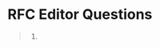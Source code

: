 # RFC Editor Questions

> 1) <!-- [rfced] xml2rfc returns a number of warnings and suggest that
> viewBox be used.  Please review and let us know if you would like to make
> any updates. 
> 
> Examples:
> rfc9420.xml(434): Warning: Found SVG with width or height specified, which will make the artwork not scale.  Specify a viewBox only to let the artwork scale.
> rfc9420.xml(568): Warning: Found SVG with width or height specified, which will make the artwork not scale.  Specify a viewBox only to let the artwork scale.
> ...
> rfc9420.xml(5759): Warning: Found SVG with width or height specified, which will make the artwork not scale.  Specify a viewBox only to let the artwork scale.
> rfc9420.xml(8128): Warning: Found SVG with width or height specified, which will make the artwork not scale.  Specify a viewBox only to let the artwork scale.
> -->

The document's viewBox setting is correct; xml2rfc's default is wrong.  Setting
width and height ensures that the SVG's scale and positioning is consistent with
the text across scaling.


> 2) <!-- [rfced] Please insert any keywords (beyond those that appear in
> the title) for use on https://www.rfc-editor.org/search. -->

The authors' XML file now has 


> 3) <!--[rfced] Section 2. Should the terminology be placed in alphabetical
> order, or do you prefer the current ordering? Please review and
> let us know your preference.
> -->     
> 
> 
> 4) <!-- [rfced] Please review the "type" attribute of each sourcecode
> element in the XML file to ensure correctness.
> 
> Note that "tls-presentation" (not "tls") is already considered an
> acceptable "type" per the current list of preferred values
> (https://www.rfc-editor.org/materials/sourcecode-types.txt). Would it make
> sense to update instances of type "tls" to "tls-presentation".  Are you
> recommending that "tls" be added as a new type?  Note that it is also
> acceptable to leave the "type" attribute not set.
> 
> In addition, review each artwork element. Specifically,
> should any artwork element be tagged as sourcecode or another
> element?
>  -->
> 
> 
> 5) <!-- [rfced] In the html and pdf outputs, the text enclosed in <tt> is
> output in fixed-width font. In the txt output, there are no changes to the
> font, and the quotation marks have been removed.
> 
> In the html and pdf outputs, the text enclosed in <em> is output in
> italics. In the txt output, the text enclosed in <em> appears with an
> underscore before and after.
> 
> Please review carefully and let us know if the output is acceptable or if
> any updates are needed.
> -->
> 
> 
> 6) <!--[rfced] We note that <sup> is used for superscript, but not for
> all instances. Please review and let us know if you would like to
> use <sup> for the instances that do not contain the <sup> element.
> -->
> 
> 
> 7) <!--[rfced] Would it be correct to say that a member "sends" a Welcome
> message to a new client instead of "broadcasts" it since the
> Welcome is only being distributed to one client?
> 
> Original:
>    Any member of the group can download a KeyPackage for a new client
>    and broadcast Add and Commit messages that the current group will
>    use to update their state, and a Welcome message that the new client
>    can use to initialize its state and join the group.
> 
> Perhaps:
>    Any member of the group can download a KeyPackage for a new client
>    and broadcast Add and Commit messages that the current group will
>    use to update their state, and send a Welcome message that
>    the new client can use to initialize its state and join the group.
> -->
> 
> 
> 8) <!--[rfced] Please review whether any of the notes in this document
> should be in the <aside> element. It is defined as "a container for
> content that is semantically less important or tangential to the
> content that surrounds it" (https://authors.ietf.org/en/rfcxml-vocabulary#aside).
> -->
> 
> 
> 9) <!--[rfced] May we shorten the title for Figure 4 by moving the second
> sentence to a note below the figure? The note may be indented or
> in an <aside> element. Please let us know your preference.
> 
> Original:
>    Figure 4: Client B proposes to update its key, and client A commits the
>    proposal. As a result, the keys for both B and A updated, so
>    the group has post-compromise security with respect to both
>    of them.
> 
> Perhaps:
>    Figure 4: Client B proposes to update its key, and client A commits the
>    proposal
> 
>    Note: As a result of client A commiting client B's proposal,
>    the keys for both A and B updated, so the group has
>    post-compromise security with respect to both of them.
> -->
> 
> 
> 10) <!--[rfced] Is the intended meaning that the right subtree is the same
> as the left subtree? If so, may we update the text in parentheses
> for clarity as follows?
> 
> Original:
>    For a given parent node, its left subtree is the subtree with
>    its left child as head (respectively right subtree).
> 
> Perhaps:
>    For a given parent node, its left subtree is the subtree with its
>    left child as the head (and respectively, its right subtree has its
>    right child as the head).
> -->
> 
> 
> 11) <!--[rfced] Tables 2, 3, 5, 7, and 15 do not have titles. If you would
> like to add titles, please provide the desired text.
> -->
> 
> 
> 12) <!--[rfced] We capitalized the following instance of "r" and "s" to
> match use in RFC 8032; please let us know of any objections.
> 
> Original:
>    In particular, ECDSA signatures are DER-encoded and EdDSA
>    signatures are defined as the concatenation of r and s as
>    specified in [RFC8032].
> 
> Current:
>    In particular, ECDSA signatures are DER encoded, and EdDSA
>    signatures are defined as the concatenation of R and S,
>    as specified in [RFC8032].
> -->
> 
> 
> 13) <!--[rfced] We do not see "SealBase" or "OpenBase" in RFC 9180, but we
> do see "Seal()" and "Open()". We assume that these are one in the
> same; however, if any further updates are needed for consistency,
> please let us know.
> 
> Current:
>    Here, the functions SealBase and OpenBase are defined [RFC9180],
>    using the HPKE algorithms specified by the group's ciphersuite.
> -->
> 
> 
> 14) <!--[rfced] The following lines are over the 72-character limit (and
> over the 69-character limit for ASCII artwork). Please let us
> know how you would like to shorten/wrap the lines.
> 
> Section 5.2:
>   MakeKeyPackageRef(value) = RefHash("MLS 1.0 KeyPackage Reference", value) (4 over)
>   MakeProposalRef(value)   = RefHash("MLS 1.0 Proposal Reference", value)   (2 over)
> 
> Figure 12:
>   Proposal        Commit     Application Data   (1 over)
>   V           |                  +- Asymmetric  (9 over)
>   FramedContentAuthData |     |   Sign / Verify (12 over)
>   +- Symmetric        (8 over)
>   Protect / Unprotect (18 over)
> 
> Section 7.7
>   +- - new member (2 over)
> 
> Section 12.4.3.1:
>   encrypted_group_info, group_secrets) (10 over)
> 
> Section 12.4.3.1:
>   encrypted_group_info, kem_output, ciphertext) (9 over)
> 
> Appendix D:
>   raise Exception("Cannot truncate a tree with 0 or 1 nodes") (2 over)
> -->
> 
> 
> 15) <!--[rfced] We notice that the text "See IANA registry for registered
> values" is included within four of the sourcecode elements (see
> Sections 5.3, 6, 7.2, and 12.1).  Would it be better to refer to the registry name and add a pointer to the relevant section in the document? 
> 
> One example:
> 
> Original:
>    Using the terminology from [RFC6125], a Credential provides
>    "presented identifiers", and it is up to the application to
>    supply a "reference identifier" for the authenticated client,
>    if any.
> 
>    // See IANA registry for registered values
>    uint16 CredentialType;
> 
>    struct {
>        opaque cert_data<V>;
>    } Certificate;
> 
>    struct {
>        CredentialType credential_type;
>        select (Credential.credential_type) {
>            case basic:
>                opaque identity<V>;
> 
>            case x509:
>                Certificate certificates<V>;
>        };
>    } Credential;
> 
> Perhaps:
>    Using the terminology from [RFC6125], a Credential provides
>    "presented identifiers", and it is up to the application to
>    supply a "reference identifier" for the authenticated client,
>    if any.
> 
>    Note: See the "MLS Credential Types" registry (Section 17.5).
> 
>    uint16 CredentialType;
> 
>    struct {
>        opaque cert_data<V>;
>    } Certificate;
> 
>    struct {
>        CredentialType credential_type;
>        select (Credential.credential_type) {
>            case basic:
>                opaque identity<V>;
> 
>            case x509:
>                Certificate certificates<V>;
>        };
>    } Credential;
> -->
> 
> 
> 16) <!--[rfced] FYI: We added "and" before "represented". If that is not
> correct, please let us know.
> 
> Original:
>    Whether these fields can be computed by the client represented by the
>    LeafNode depends on when the LeafNode was created.
> 
> Current:
>    Whether these fields can be computed by the client and represented by the
>    LeafNode depends on when the LeafNode was created.
> -->
> 
> 
> 17) <!--[rfced] The first part of the following sentence does not parse;
> is there text missing after "ratchet"? Please let us know how we
> may update this for clarity.
> 
> Original:
>    After generating fresh key material and applying it to ratchet
>    forward their local tree state as described in the Section 7.4, the
>    generator broadcasts this update to other members of the group in a
>    Commit message, who apply it to keep their local views of the tree in
>    sync with the sender's.
> -->
> 
> 
> 18) <!--[rfced] Section 7.9. Should this example have a figure number?
> 
> Original:
> 
>          Y
>        __|__
>       /     \
>      _       _
>     / \     / \
>    E   _   G   _
> -->
> 
> 
> 19) <!--[rfced] Is this text intended to be a serial list? Also, should
> "credential" be singular or plural (i.e., "a credential" or "credentials")?
> 
> Original:
>     -  Ratchet tree: A tree with a single node, a leaf containing an
>        HPKE public key and credential for the creator
> 
> Perhaps:
>     -  Ratchet tree: A tree with a single node, a leaf containing an
>        HPKE public key, and a credential for the creator
> -->
> 
> 
> 20) <!--[rfced] To avoid redundancy, would you like to streamline this
>  list by updating the introductory sentence, removing "It
>  contains" from each bullet point, and rephrasing the last point
>  as follows?
> 
> Original:
>   For a regular, i.e. not external, commit the list is invalid if any of the following occurs:
> 
>   * It contains an individual proposal that is invalid as specified in Section 12.1.
>   * It contains an Update proposal generated by the committer.
>   * It contains a Remove proposal that removes the committer.
>   * It contains multiple Update and/or Remove proposals that apply to the same leaf.
>     If the committer has received multiple such proposals they SHOULD prefer any Remove
>     received, or the most recent Update if there are no Removes.
>   * It contains multiple Add proposals that contain KeyPackages that represent the same
>     client according to the application (for example, identical signature keys).
>   * It contains an Add proposal with a KeyPackage that represents a client already in
>     the group according to the application, unless there is a Remove proposal in the
>     list removing the matching client from the group.
>   * It contains multiple PreSharedKey proposals that reference the same PreSharedKeyID.
>   * It contains multiple GroupContextExtensions proposals.
>   * It contains a ReInit proposal together with any other proposal. If the committer has
>     received other proposals during the epoch, they SHOULD prefer them over the ReInit
>     proposal, allowing the ReInit to be resent and applied in a subsequent epoch.
>   * It contains an ExternalInit proposal.
>   * It contains a proposal with a non-default proposal type that is not supported by
>     some members of the group that will process the Commit (i.e., members being added or
>     removed by the Commit do not need to support the proposal type).
>   * After processing the commit the ratchet tree is invalid, in particular, if it contains
>     any leaf node that is invalid according to Section 7.3.
> 
> Perhaps:
>   For a regular, i.e., not external, commit, the list is invalid if it contains any of the
>   following:
> 
>   * An individual proposal that is invalid as specified in Section 12.1
>   * An Update proposal generated by the committer
>   * A Remove proposal that removes the committer
>   * Multiple Update and/or Remove proposals that apply to the same leaf.
>     If the committer has received multiple such proposals they SHOULD prefer any Remove
>     received, or the most recent Update if there are no Removes.
>   * Multiple Add proposals that contain KeyPackages that represent the same
>     client according to the application (for example, identical signature keys)
>   * An Add proposal with a KeyPackage that represents a client already in
>     the group according to the application, unless there is a Remove proposal in the
>     list removing the matching client from the group
>   * Multiple PreSharedKey proposals that reference the same PreSharedKeyID
>   * Multiple GroupContextExtensions proposals
>   * A ReInit proposal together with any other proposal. If the committer has
>     received other proposals during the epoch, they SHOULD prefer them over the ReInit
>     proposal, allowing the ReInit to be resent and applied in a subsequent epoch.
>   * An ExternalInit proposal
>   * A proposal with a non-default proposal type that is not supported by
>     some members of the group that will process the Commit (i.e., members being added or
>     removed by the Commit do not need to support the proposal type)
>   * An invalid ratchet tree after processing the commit, in particular, if it contains any
>     node that is invalid according to Section 7.3
> -->
> 
> 
> 21) <!--[rfced] Is the intended meaning that the proposals field is
> populated from "Proposals received during the current epoch" and
> "an empty path field" (option A) or that an initial Commit object
> and an empty path field should be constructed (option B)? Please
> clarify.
> 
> Original:
>    *  Construct an initial Commit object with the proposals field
>       populated from Proposals received during the current epoch,
>       and an empty path field.
> 
> Perhaps:
> A) *  Construct an initial Commit object with the proposals field
>       populated from Proposals received during the current epoch
>       and from an empty path field.
> 
> or
> 
> B) *  Construct an initial Commit object with the proposals field
>       populated from Proposals received during the current epoch,
>       and construct an empty path field.
> -->
> 
> 
> 22) <!--[rfced] In order for the following list to be parallel, we would
> like to update the first 3 points with verbs as shown below.
> Please let us know if this is agreeable or if you prefer otherwise.
> 
> Original:
>    *  Construct a GroupInfo reflecting the new state:
> 
>       -  Group ID, epoch, tree, confirmed transcript hash, interim
>          transcript hash, and group context extensions from the new
>          state
> 
>       -  The confirmation_tag from the FramedContentAuthData object
> 
>       -  Other extensions as defined by the application
> 
>       -  Optionally derive an external keypair as described in Section 8
>          (required for External Commits, see Section 12.4.3.2)
> 
>       -  Sign the GroupInfo using the member's private signing key
> 
>       -  Encrypt the GroupInfo using the key and nonce derived from the
>          joiner_secret for the new epoch (see Section 12.4.3.1)
> Perhaps:
>    *  Construct a GroupInfo reflecting the new state as follows:
> 
>       -  Derive a Group ID, an epoch, a tree, a confirmed transcript hash,
>          an interim transcript hash, and group context extensions from the
>          new state.
> 
>       -  Create the confirmation_tag from the FramedContentAuthData object.
> 
>       -  Use other extensions as defined by the application.
> 
>       -  Optionally derive an external key pair, as described in Section 8
>          (required for External Commits; see Section 12.4.3.2).
> 
>       -  Sign the GroupInfo using the member's private signing key.
> 
>       -  Encrypt the GroupInfo using the key and nonce derived from the
>          joiner_secret for the new epoch (see Section 12.4.3.1).
> -->
> 
> 
> 23) <!--[rfced] Should the first 2 items in this list perhaps be a part of
> the introductory sentence since they seem to be informational
> rather than actions?
> 
> Original:
>    *  Construct a new group state using the information in the GroupInfo
>       object.
> 
>       -  The GroupContext is the group_context field from the GroupInfo
>          object.
> 
>       -  The new member's position in the tree is at the leaf my_leaf,
>          as defined above.
> 
>       -  Update the leaf my_leaf with the private key corresponding to
>          the public key in the node.
> 
>       -  If the path_secret value is set in the GroupSecrets object:
>          Identify the lowest common ancestor of the leaf node my_leaf
>          [...]
> 
> Perhaps:
>    *  Construct a new group state using the information in the GroupInfo
>       object. Note that the GroupContext is the group_context field from
>       the GroupInfo object, and the new member's position in the tree is
>       at the leaf my_leaf, as defined above.
> 
>       -  Update the leaf my_leaf with the private key corresponding to
>          the public key in the node.
> 
>       -  If the path_secret value is set in the GroupSecrets object:
>          Identify the lowest common ancestor of the leaf node my_leaf
>          [...]
> -->
> 
> 
> 24) <!--[rfced] Please clarify how "or in the path field of a Commit"
> relates to this sentence. Is the uniqueness of keys in leaf
> nodes or in the path field of a Commit?
> 
> Original:
>    Uniqueness of keys in leaf nodes is assured by explicit checks on
>    leaf nodes being added to the tree by Add or Update proposals, or in
>    the path field of a Commit.
> 
> Perhaps:
>    Uniqueness of keys in leaf nodes, or in the path field of a Commit,
>    is assured by explicit checks on leaf nodes being added to the tree
>    by Add or Update proposals.
> -->
> 
> 
> 25) <!-- [rfced] Note that we have updated the "MLS Extension Types" registry and added the IETF as the change controller for the media type registration per this note from IANA.  Please let us know if any updates are needed.
> 
> NOTE: We've listed the IETF as the change controller for the media type registration, and per the authors, have changed "KP, GI" to "KP, GI, LN" in the MLS Extension Types. We understand that these changes will be included in the AUTH48 edits.
> -->
> 
> 
> 26) <!--[rfced] Section 17.1. Regarding the author note below, please note
> that at the time of writing, "draft-ietf-tls-rfc8447bis" has not
> entered EDIT state yet. Currently, the sections are similar but
> not identical. Please review and let us know if any further
> changes are desired. Note that we added one instance of "it" as
> outlined below.
> 
> Author note:
>    "This section should be the same as the corresponding
>    text in draft-ietf-tls-rfc8447bis.  Please align the two documents if
>    they have diverged in the approval process".
> 
> Original:
>    The IETF could recommend mechanisms that have limited applicability,
>    but will provide applicability statements that describe any
>    limitations of the mechanism or necessary constraints on its use.
> 
> Current:
>    The IETF could recommend mechanisms that have limited applicability,
>    but it will provide applicability statements that describe any
>    limitations of the mechanism or necessary constraints on its use.
> -->     
> 
> 
> 27) <!--[rfced] Should the citations for RFCs 8446 and 9180 follow "The
>      mapping of ciphersuites" or "TLS signature schemes" instead of
>      "is as follows"? We see that "ciphersuites" are mentioned in both
>      of these references. "HPKE", "HMAC", and "TLS" are mentioned in
>      RFC 9180 and "HMAC" and "TLS" are mentioned in RFC 8446.
> 
> Original:
>    The mapping of ciphersuites to HPKE primitives, HMAC hash functions,
>    and TLS signature schemes is as follows [RFC9180] [RFC8446]:
> 
> Perhaps:
>    The mapping of ciphersuites [RFC8446][RFC9180] to HPKE primitives,
>    HMAC hash functions, and TLS signature schemes is as follows:
> -->
> 
> 
> 28) <!--[rfced] FYI: We have removed instances of "MIME" from Section
> 17.10 per guidance from IANA. Note that it states the following
> under the "Media Types" registry
> (https://www.iana.org/assignments/media-types/media-types.xhtml):
> 
>    [RFC2046] specifies that Media Types (formerly known as MIME types) and Media
>    Subtypes will be assigned and listed by the IANA.
> -->
> 
> 
> 29) <!-- [rfced] Should the text about "Provisional registration" be included in this document?  It does not appear in the IANA registration - see https://www.iana.org/assignments/media-types/message/mls. 
> 
>    Provisional registration? (standards tree only):  No
> -->
> 
> 
> 30) <!--[rfced] Appendices A and B: Would it be correct to add "and" to
> the list of letters in these tree examples for consistency as shown below?
> 
> Appendix A:
> a)
> Original:
>    To construct the tree in Figure 11:
>    * A creates a group with B, ..., G
>    * F sends an empty Commit, setting X, Y, W
>    * G removes C and D, blanking V, U, and setting Y, W
> 
> Perhaps:
>    To construct the tree in Figure 11:
>    * A creates a group with B, ..., G
>    * F sends an empty Commit, setting X, Y, and W
>    * G removes C and D, blanking V and U, and setting Y and W
> 
> b)
> Original:
>    To construct the tree in Figure 13:
>    *  A creates a group with B, C, D
> 
> Perhaps:
>    To construct the tree in Figure 13:
>    *  A creates a group with B, C, and D
> 
> Appendix B:
> c)
> Original:
>    2.  B adds C, D: set B', X', Y
> 
>    3.  C sends empty Commit: set C', Z', Y'
> 
> Perhaps:
>    2.  B adds C and D: set B', X', and Y
> 
>    3.  C sends empty Commit: set C', Z', and Y'
> -->
> 
> 
> 31) <!-- [rfced] Terminology
> 
> a) Throughout the text, the following terminology appears to be used
> inconsistently. Please review these occurrences and let us know if/how they
> may be made consistent. 
> 
>  - Client vs. client
>      (Note: all instances are lowercase except "...to a Client" and
>       "...receiving Client"; should these be made lowercase?)
> 
> 
>  - Commit vs. commit
>      (some examples: in a Commit, for each Commit, processing a Commit, sends a Commit,
>       malformed Commit, malformed commit, creating a commit, an external commit,
>       in the commit, the first commit)
> 
>  - Credential vs. credential
>      (some examples: encoded in Credentials, the Credentials, a Credential, a credential,
>       this credential, credential type)
> 
>  - External Commit vs. external Commit vs. external commit
> 
>  - Fetch vs. fetch (1 instance each)
> 
>  - Parent Hash vs. parent hash
> 
>  - Proposal vs. proposal
>      (Please clarify if all capitalized instances are referring to a
>      "Proposal message" or "Proposal object" or if updates are needed.
>      Note that there are instances of "Add Proposal" vs. "Add proposal"
>      and "a proposal or a commit" vs. "the Proposal and Commit".)
> 
>  - Secret Tree vs. secret tree
> 
>  - Update vs. update
>      (Please clarify if all capitalized instances are referring to an
>       "Update message" or "Update proposal" or if updates are needed.)
> 
> b) The Web Portion of the RFC Style Guide
> (https://www.rfc-editor.org/styleguide/part2/) recommends that once an
> abbreviation has been introduced, the abbreviated form should be used
> thereafter. After the first expansion of the following terms, would you
> like to use the abbreviated forms thereafter?
> 
>  - Authentication Service
>  - Delivery Service
>  - forward secrecy
>  - post-compromise security
>  - pre-shared key
> 
> c) Some numbers are spelled out and some are represented as digits for
> bits and bytes, for instance, "4 bytes" vs. "four bytes". Would you
> like to make this consistent by using digits when referring to bits
> and bytes? Please let us know your preference.
> 
> d) Note that we updated the following terms to the latter forms as
> indicated below; please let us know of any objections.
> 
>  - cipher suite -> ciphersuite (for consistency)
>  - hybrid public-key encryption (HPKE) -> hybrid public key encryption (HPKE) (per RFC 9180)
>  - Input Key Material (IKM) -> Input Keying Material (IKM) (per use in other RFCs)
>  - keypair -> key pair (for consistency)
>  - public-key encryption -> public key encrption (per IANA registry and use in other RFCs)
>  - Signature algorithm -> signature algorithm (for consistency and per 8032)
> -->
> 
> 
> 32) <!-- [rfced] Please review the "Inclusive Language" portion of the online
> Style Guide <https://www.rfc-editor.org/styleguide/part2/#inclusive_language> and let
> us know if any changes are needed.
> 
> In addition, please consider whether "tradition" should be updated for clarity. 
> While the NIST website
> <https://www.nist.gov/nist-research-library/nist-technical-series-publications-author-instructions#table1>
> indicates that this term is potentially biased, it is also ambiguous. 
> "Tradition" is a subjective term, as it is not the same for everyone.
>  -->
